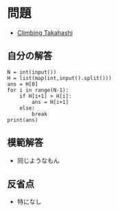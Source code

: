 # 問題
- [Climbing Takahashi](https://atcoder.jp/contests/abc235/tasks/abc235_b)
## 自分の解答
```
N = int(input())
H = list(map(int,input().split()))
ans = H[0]
for i in range(N-1):
    if H[i+1] > H[i]:
        ans = H[i+1]
    else:
        break
print(ans)
```
## 模範解答
- 同じようなもん
## 反省点
- 特になし